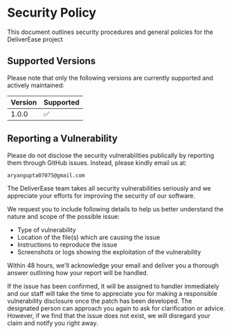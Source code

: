 # Security Policy

This document outlines security procedures and general policies for the DeliverEase project

## Supported Versions

Please note that only the following versions are currently supported and actively maintained:

| Version | Supported          |
| ------- | ------------------ |
| 1.0.0   | ✅                 |

## Reporting a Vulnerability

Please do not disclose the security vulnerabilities publically by reporting them through GitHub issues. Instead, please kindly email us at:

```
aryangupta07075@gmail.com 
```

 The DeliverEase team takes all security vulnerabilities seriously and we appreciate your efforts for improving the security of our software.

We request you to include following details to help us better understand the nature and scope of the possible issue:

- Type of vulnerability
- Location of the file(s) which are causing the issue
- Instructions to reproduce the issue
- Screenshots or logs showing the exploitation of the vulnerability

Within 48 hours, we'll acknowledge your email and deliver you a thorough answer outlining how your report will be handled. 

If the issue has been confirmed, It will be assigned to handler immediately and our staff will take the time to appreciate you for making a responsible vulnerability disclosure once the patch has been developed. The designated person can approach you again to ask for clarification or advice. However, if we find that the issue does not exist, we will disregard your claim and notify you right away.
